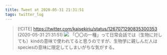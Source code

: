 ```yaml
---
title: Tweet at 2020-05-31 21:31:51
tags: twitter_log
---
```


> [!CITE] https://twitter.com/kaisekiriu/status/1267071290835300353 (2020-05-31 21:31:51)
> ![](https://twitter.com/kaisekiriu/status/1267071290835300353)
> 「〇〇の一種」って日常会話では（生物に対しても）kindの意味で使われてると思うのですが、生物学に親しんだ人はspeciesの意味に限定してしまいがちな気がする。
